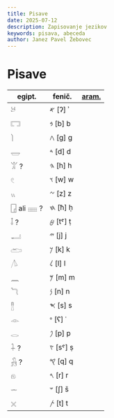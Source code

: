```yaml
---
title: Pisave
date: 2025-07-12
description: Zapisovanje jezikov
keywords: pisava, abeceda
author: Janez Pavel Žebovec
---
```


# Pisave

| egipt.    | fenič.    | [aram.](/knjiznica/jezikoslovje/pisave/aramejska_abeceda) |
| --------- | --------- | --- |
| 𓃾         | 𐤀 [ʔ] ʾ   |
| 𓉐         | 𐤁 [b] b   |
| 𓌙         | 𐤂 [ɡ] g   |
| 𓉿         | 𐤃 [d] d   |
| 𓀠 ?       | 𐤄 [h] h   |
| 𓏲         | 𐤅 [w] w   |
| 𓏭         | 𐤆 [z] z   |
| 𓉗 ali 𓈈 ? | 𐤇 [ħ] ḥ   |
| 𓄤 ?       | 𐤈 [tˤ] ṭ  |
| 𓂝         | 𐤉 [j] j   |
| 𓂧         | 𐤊 [k] k   |
| 𓌅         | 𐤋 [l] l   |
| 𓈖         | 𐤌 [m] m   |
| 𓆓         | 𐤍 [n] n   |
| 𓊽         | 𐤎 [s] s   |
| 𓁹         | 𐤏 [ʕ] ʿ   |
| 𓂋         | 𐤐 [p] p   |
| 𓇑 ?       | 𐤑 [sˤ] ṣ  |
| 𓃻 ?       | 𐤒 [q] q   |
| 𓁶         | 𐤓 [r] r   |
| 𓌓         | 𐤔 [ʃ] š   |
| 𓏴         | 𐤕 [t] t   |
